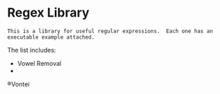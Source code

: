 # Regex Library
```
This is a library for useful regular expressions.  Each one has an executable example attached.  
```

The list includes:
* Vowel Removal
* 

®Vontei
